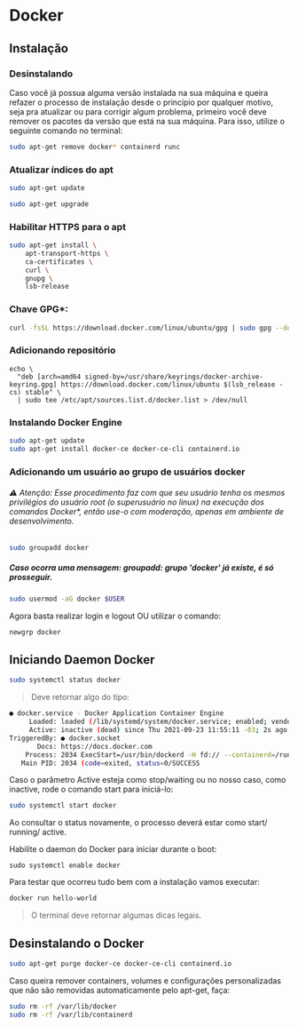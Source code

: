 # Docker

## Instalação
### Desinstalando
Caso você já possua alguma versão instalada na sua máquina e queira refazer o processo de instalação desde o princípio por qualquer motivo, seja pra atualizar ou para corrigir algum problema, primeiro você deve remover os pacotes da versão que está na sua máquina. Para isso, utilize o seguinte comando no terminal:

```sh
sudo apt-get remove docker* containerd runc
```

### Atualizar índices do apt
```sh
sudo apt-get update
```
```sh
sudo apt-get upgrade
```

### Habilitar HTTPS para o apt
```sh
sudo apt-get install \
    apt-transport-https \
    ca-certificates \
    curl \
    gnupg \
    lsb-release
```

### Chave GPG*:

```sh
curl -fsSL https://download.docker.com/linux/ubuntu/gpg | sudo gpg --dearmor -o /usr/share/keyrings/docker-archive-keyring.gpg
```

### Adicionando repositório
```Sh
echo \
  "deb [arch=amd64 signed-by=/usr/share/keyrings/docker-archive-keyring.gpg] https://download.docker.com/linux/ubuntu $(lsb_release -cs) stable" \
  | sudo tee /etc/apt/sources.list.d/docker.list > /dev/null
```

### Instalando Docker Engine
```sh
sudo apt-get update
sudo apt-get install docker-ce docker-ce-cli containerd.io
```

### Adicionando um usuário ao grupo de usuários docker
###### ⚠️ Atenção: Esse procedimento faz com que seu usuário tenha os mesmos privilégios do usuário root (o superusuário no linux) na execução dos comandos Docker*, então use-o com moderação, apenas em ambiente de desenvolvimento.

```sh
sudo groupadd docker
```
##### Caso ocorra uma mensagem: groupadd: grupo 'docker' já existe, é só prosseguir. 

```sh
sudo usermod -aG docker $USER
```

Agora basta realizar login e logout OU utilizar o comando:
```sh
newgrp docker
```

## Iniciando Daemon Docker
```sh
sudo systemctl status docker
```

> Deve retornar algo do tipo:
```sh
● docker.service - Docker Application Container Engine
     Loaded: loaded (/lib/systemd/system/docker.service; enabled; vendor preset: enabled)
     Active: inactive (dead) since Thu 2021-09-23 11:55:11 -03; 2s ago
TriggeredBy: ● docker.socket
       Docs: https://docs.docker.com
    Process: 2034 ExecStart=/usr/bin/dockerd -H fd:// --containerd=/run/containerd/containerd.sock (code=exited, status=0>
   Main PID: 2034 (code=exited, status=0/SUCCESS
```

Caso o parâmetro Active esteja como stop/waiting ou no nosso caso, como inactive, rode o comando start para iniciá-lo:

```sh
sudo systemctl start docker
```

Ao consultar o status novamente, o processo deverá estar como start/ running/ active.

Habilite o daemon do Docker para iniciar durante o boot:
```
sudo systemctl enable docker
```

Para testar que ocorreu tudo bem com a instalação vamos executar:
```sh
docker run hello-world
```

> O terminal deve retornar algumas dicas legais.

## Desinstalando o Docker

```sh
sudo apt-get purge docker-ce docker-ce-cli containerd.io
```

Caso queira remover containers, volumes e configurações personalizadas que não são removidas automaticamente pelo apt-get, faça:

```sh
sudo rm -rf /var/lib/docker
sudo rm -rf /var/lib/containerd
```

